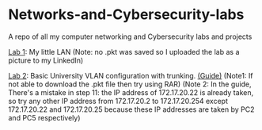 # Networks-and-Cybersecurity-labs
A repo of all my computer networking and Cybersecurity labs and projects

[Lab 1](https://www.linkedin.com/feed/update/urn:li:activity:7359206727105265664/): My little LAN (Note: no .pkt was saved so I uploaded the lab as a picture to my LinkedIn)

[Lab 2](https://1drv.ms/u/c/38edc1456a85eb8d/Eb12sff5c91AuB7vNk1ZvOwBs5_6Wqu6ZFv441PfqYEx8A?e=3xeWhi): Basic University VLAN configuration with trunking. [(Guide)](https://faculty.ksu.edu.sa/sites/default/files/lab05_vlan.pdf) (Note1: If not able to download the .pkt file then try using RAR) (Note 2: In the guide, There's a mistake in step 11: the IP address of 172.17.20.22 is already taken, so try any other IP address from 172.17.20.2 to 172.17.20.254 except 172.17.20.22 and 172.17.20.25 because these IP addresses are taken by PC2 and PC5 respectively)

